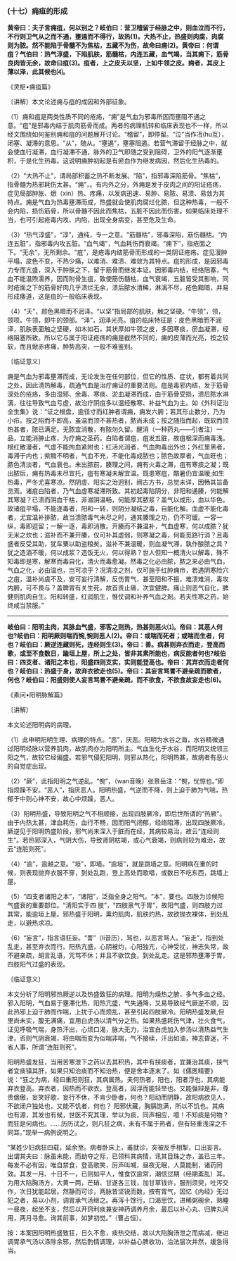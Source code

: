 ### (十七）痈疽的形成

**黄帝曰：夫子言痈疽，何以别之？岐伯曰：营卫稽留于经脉之中，则血泣而不行，不行则卫气从之而不通，壅遏而不得行，故热(1)。大热不止，热盛则肉腐，肉腐则为脓。然不能陷于骨髓不为焦枯，五藏不为伤，故命曰痈(2)。黄帝曰：何谓疽？气伯曰：热气淳盛，下陷肌肤，筋髓枯，内连五藏，血气竭，当其痈下，筋骨良肉皆无余，故命曰疽(3)。疽者，上之皮夭以坚，上如牛领之皮。痈者，其皮上薄以泽，此其候也⑷。**

​《灵枢•痈疽篇》

〔讲解〕本文论述痈与疽的成因和外部征象。

（1）痈和疽是两类性质不同的疮疡，“痈”是气血为邪毒所困而壅阻不通之意。“疽”是邪毒内结于肌肉筋骨而成。两者的病理机转和临床表现也不一样，所以经文围绕如何鉴别痈和疽的问题展开讨论。“稽留”，即停留。“泣”当作冱(hu互），闭塞、凝滞的意思。“从”，随从。“壅遏”，壅塞阻遏。若营气滞留于经脉之中，就会使血行凝滞，血行凝滞不通，脉外的卫气即随之受到阻碍，卫外的阳气逐渐壅积，于是化生热毒。这说明痈肿初起是有瘀血作为继发病因，然后化生热毒的。

（2）“大热不止”，谓局部积蓄之热不断发展。“陷”，指邪毒深陷筋骨。“焦枯”，指骨髓为热邪耗伤太甚。“痈”，。有内外之分，外痈是发于皮肉之间的阳证疮疡，症见局部肿胀、焮（xin）热、疼痛，以发病迅速、易肿、易脓、易溃、易敛为其特点。痈是气血为热毒壅滞而成，热盛就会使肌肉腐烂化脓，但这种热毒，一般不会内陷，损伤筋骨，所以骨髓不因此而焦枯，五脏不因此而伤害。如果临床处理不当，也可引起疮毒内攻、内陷，出现全身病变，甚至危及生命。

（3）“热气淳盛”，“淳”，通纯，专一之意。"筋髓枯”，邪毒深陷，筋伤髓枯。“内连五脏”，指邪毒内攻五脏。“血气竭”，气血耗伤而衰竭。“痈下”，指疮面之下。“无余”，无所剩余。“疽”，是疮毒内结筋骨而形成的一类阴证疮疡。症见漫肿平塌，皮色不变，不热少痛，以难消、难溃、难敛为其特点。疽的形成，是因邪毒力专而亢盛，深入于肿肤之下，留于筋骨而继发本证。因邪毒内结，经络阻塞，气血不能温煦濡养，因而附骨生疽，致使筋伤髓枯，血气衰竭，五脏皆受其影响，同时疮面之下的筋骨好肉几乎溃烂无余，溃后脓水清稀，淋漓不尽，疮色黯暗，并易形成痿道，这是疽的一般临床表现。

（4）“夭”，颜色黑暗而不润泽。“以坚”指局部的肌肤，触之坚硬。“牛领”，领，颈项。牛领，即牛的颈部。“泽”，润泽光亮。疽的临床特征是：皮色黑暗而不润泽，肌肤表面触之坚硬，如木如石，其状厚如牛颈之皮，多因寒痰，瘀血凝滞，经络阻塞所致。所以它与属于阳证疮疡的痈是截然不同的，痈的皮薄而光亮，按之较软，而且焮赤疼痛，肿势高突，一般不难鉴别。

〔临证意义〕

痈是气血为邪毒壅滞而成，无论发生在任何部位，但它的性质、症状，都有着共同之处，因此清热解毒，疏通气血是治疗痈证的重要法则。疽是毒邪内结，发于筋骨深处的疮疡，多由湿邪、余毒、寒痰、淤血凝滞而成，由于筋骨受损，溃后脓水淋漓，往往导致气血亏虚，故治疗阴疽多以温经散寒、补益气血为主。如《外科证治全生集》说：“证之根盘，逾径寸而红肿者谓痈，痈发六腑；若其形止数分，乃为小疖。按之陷而不即高，虽温而顶不甚热者，脓尚未成；按之随指而起，既软而顶热甚者，脓已满足。无脓宜消散，有脓勿久留。醒消（一种药丸——引者注）一品，立能消肿止疼，为疗痈之圣药。白陷者谓疽，疽发五脏，故疽根深而痈毒浅。根红散漫者，气虚不能拘血紧附也；红活光润者，气血拘毒出外也；外红里黑者，毒滞于内也；紫黯不明者，气血不充，不能化毒成脓也；脓色故厚者，气血旺也；脓色清淡者，气血衰也。未出脓前，腠理之间，痈有火毒之滞，疽有寒痰之凝；既出脓后，痈有热毒未尽宜托，疽有寒凝未解宜温。既患寒疽，酷暑仍宜温暧;如生热毒，严冬尤喜寒凉。然阴虚、阳实之治迥别，阀古方书，总觉未详，因畅其旨备览焉。诸疽白陷者，乃气血虚寒凝滞所致。其初起毒陷阴分，非阳和通腠，何能解其寒凝？已溃而阴血干枯，非滋阴温畅，何能厚其脓浆？盖气以成形，血以华色。故诸疽平塌，不能逐毒者，阳和一转，则阴分凝结之毒，自能化解。血虚不能化毒者，尤宜温补排脓，故当溃脓毒气未尽之时，通其腠理之功，仍不可缓。一容一纵，毒即逗留；一解一逐，毒即消散。开腠而不兼温补，气血虚寒，何以成脓？犹无米之炊也；滋补而不兼开腠，仅可补其虚弱，则寒凝之毒，何能觅路行消？且毒盛者反受其助，犹车粟以助盗粮矣。滋补不兼温暖，则血凝气滞，孰作酿脓之具？犹之造酒不暖，何以成浆？造饭无火，何以得熟？世人但知一概清火以解毒，殊不知毒即是寒，解寒而毒自化，清火而毒愈凝。然毒之化必由脓，脓之来必由气血，气血之化，必由温也，岂可凉乎？况清凉之剂，仅可施于红肿痈疖，若遇阴寒险穴之疽，温补尚虞不及，安可妄行清解，反伤胃气，甚至阳和不振，难溃难消，毒攻内腑，可不畏与？盖聛胃有关生死，故首贵止痛，次宜健脾。痛止则恶气自化，脾健则肌肉自生。阳和转盛，红润肌生，惟仗调和补养气血之剤。若夫性寒之药，始终咸当禁服。”

* * *

**岐伯曰：阳明主肉，其脉血气盛，邪客之则热，热甚则恶火⑴。帝曰：其恶人何也?岐伯曰：阳明厥则喘而惋,惋则恶人(2)。帝曰：或喘而死者；或喘而生者，何也？岐伯曰：厥逆连藏则死，连经则生(3)。帝曰：善。病甚则弃衣而走，登高而歌，或至不食数日，踰垣上屋，所上之处，皆非其素所能也，病反能者何也?岐伯曰：四支者、诸阳之本也，阳盛四则支实，实则能登高也。帝曰：其弃衣而走者何也？岐伯曰：热盛于身，故弃衣欲走也(5)。帝曰：其妄言骂詈不避亲疏而歌者，何也？岐伯曰：阳盛则使人妄言骂詈不避亲疏，而不欲食，不欲食故妄走也(6)。**

​《素问•阳明脉解篇》

〔讲解〕

本文论述阳明病的病理。

（1）此申明阳明生理、病理的特点。“恶”，厌恶。阳明为水谷之海，水谷精微通过阳明经脉以营养肌肉，故肌肉亦为阳明所主。气血生化于水谷，而阳明又统领三阳之气，故较它经偏盛。若邪气侵犯阳明，则邪从热化，阳明热甚，故病者有恶火的自觉症出现。

（2）“厥”，此指阳明之气逆乱。“惋”，（wan音晚）张景岳注：“惋，忧惊也。”即指烦躁不安。“恶人”，指厌恶人。阳明热盛，气逆而不降，则上迫于肺为气喘，热郁于中则心神不安，故心中烦躁，恶人。

（3）阳明热盛，导致阳明之气不相顺接，出现四肢厥冷，即后世所谓的“热厥”。由于内热太甚，津血耗伤，血行不畅，因而阳气闭郁，经络阻滞，出现四肢厥冷。厥逆见于阳明热盛阶段，邪气尚未深入于脏而在经，其病较易治，故云“连经则生”。若热邪深入，气阴大伤，导致肾阴枯竭，或心气衰竭，则病则较为难治，故云“连脏则死”。

（4）“逾”，逾越之意。“垣”，即墙。“逾垣”，就是跳墙之意。阳明病在重的时候，则表现抛弃衣服不穿，到处乱跑，登上高处而歌唱，或数日不吃东西，跳墙上屋。

（5）“四支者诸阳之本”，“诸阳”，泛指全身之阳气。“本”，要也。四肢为诊候阳气盛衰的重要部位。“清阳实于四
肢”，“四肢禀气于胃”，故阳气盛，则四肢力过其常，能逾垣上屋。邪热盛于阳明，熏灼肌肉，肌肤灼热，故欲抛衣裸体，到处乱走，以避热求凉。

（6）“妄言”，指言语狂妄。“詈”（li音历），骂也，以恶言骂人。“妄走”，指到处乱走，甚至弃衣而行。阳热亢盛，心阴被灼，心阳独亢，心神受扰，神志失常，故不避亲疏，胡言乱语，咒骂不休；并且不欲饮食，到处乱走。这是邪热壅滞于胃，四肢阳气过盛的表现。

〔临证意义〕

本文分析了阳明邪热厥逆以及热盛致狂的病理。阳明为燥热之腑，多气多血之经。邪入阳明，气血易于壅滞化热，阳热亢盛，气失通降，又易导致经气厥逆不顺，因此热邪上迫于肺而作喘，上扰于心而烦乱，甚至引起四肢厥冷。阳明热盛发厥,但里尚未实，腹无满痛，宜用白虎汤以清气分之热。如果热盛耗伤气津，壮火食气，证见呼吸气喘，身热汗出，心烦口渴，脉大无力，治宜白虎加入参汤以清热益气生津，否则气阴衰竭，将由喘而变为似喘非喘，气不接续，汗出如油，神志昏迷，不省人事，所谓“连脏则死”。

阳明热盛发狂，当用苦寒泄下之药以去其积热，其中有挟痰者，宜兼治其痰，挟气者宜痰镇其肝，如果只知治痰而不知治热，便是舍本逐末了。如《儒医精要》说：“狂之为病，经曰重阳则狂，其病属热。夫何热者，阳也，阳者浮也，其病能弃衣登高。弃衣者，因热而不欲衣。登高者，因浮而能轻举也。又能强辩是非，尊贵倨傲，妄笑好歌，妄行不休，不肯少卧者，何也？阳动而阴静，故阳病欲见人，不欲闭户独处也，又能不饥者，何也？
阳邪伏藏，胸膈饱满，所以不饥也。其病也有源，其发也有候，世医不究其理，举以为痰，同声相应，噫！不知痰是何物？而狂是何病也。……历历试之，则凡狂之病，未有不属于热者，但有轻重浅深之不同耳。”现举一病例说明之。

“某姓少妇病狂四载，延余至。病者卧床上，甫就诊，突被反手相掣，口出妄言。出谓其夫曰：脉虽未能，而劫夺之际，已领料其病情，讯其目珠之赤，盖已三年。每发不必有因，唯自禁食，登高歌笑，厉声叫喊，昼夜无眠，人莫能制，诸药罔效。其发一月、十日不一，已则如平人，惟食饮逾常，潮信愆期（经期紊乱）耳。为用大陷胸汤方，大黄一两，芒硝、甘遂各三钱，加甘草钱许，服剂须臾，吐泻交作，次日犹能起居。然静而可诊，两脉皆坚锐而数，按有胃气，因忆《内经》无过犯之者，易以小剂，调胃承气汤继之。再泻十馀行，口渴思饮，进稀粥碗余，熟睡一昼夜，起坐不支，然后以开窍利痰兼安神药调养月余，最后以补心丸、归脾丸间用，两月寻愈。询其前事，如梦初觉。”（曹占恒）。

按：本案因阳明热盛致狂，日久不愈，痰热交结，故以大陷胸汤泄之而病减，继进调胃承气汤以涤除余邪，然后酌情调理，以补益心脾收功，治法层次井然，缓急得当。

